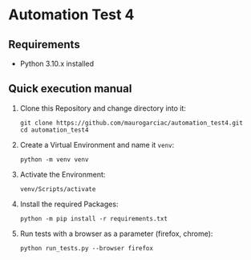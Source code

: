 # Automation Test 4
## Requirements

* Python 3.10.x installed

## Quick execution manual

1. Clone this Repository and change directory into it:
    ```shell
    git clone https://github.com/maurogarciac/automation_test4.git
    cd automation_test4
    ```
2. Create a Virtual Environment and name it `venv`:
    ```shell
    python -m venv venv
    ```
3. Activate the Environment:
    ```shell
    venv/Scripts/activate
    ```
4. Install the required Packages:
    ```shell
    python -m pip install -r requirements.txt
    ``` 
5. Run tests with a browser as a parameter (firefox, chrome):
    ```shell
    python run_tests.py --browser firefox
    ```